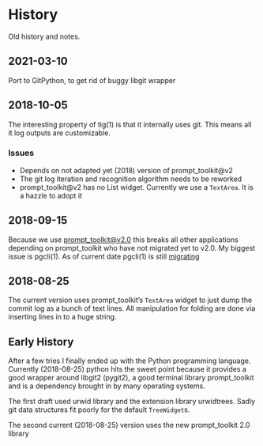 # History

Old history and notes.

## 2021-03-10

Port to GitPython, to get rid of buggy libgit wrapper

## 2018-10-05

The interesting property of tig(1) is that it internally uses git. This means
all it log outputs are customizable.

### Issues

- Depends on not adapted yet (2018) version of prompt_toolkit@v2
- The git log iteration and recognition algorithm needs to be reworked
- prompt_toolkit@v2 has no List widget. Currently we use a `TextArea`. It is a
  hazzle to adopt it

## 2018-09-15

Because we use prompt_toolkit@v2.0 this breaks all other applications depending
on prompt_toolkit who have not migrated yet to v2.0. My biggest issue is
pgcli(1). As of current date pgcli(1) is still
[migrating](https://github.com/dbcli/pgcli/pull/930)

## 2018-08-25

The current version uses prompt_toolkit’s `TextArea` widget to just dump the
commit log as a bunch of text lines. All manipulation for folding are done via
inserting lines in to a huge string.

## Early History

After a few tries I finally ended up with the Python programming language.
Currently (2018-08-25) python hits the sweet point because it provides a good
wrapper around libgit2 (pygit2), a good terminal library prompt_toolkit and is a
dependency brought in by many operating systems.

The first draft used urwid library and the extension library urwidtrees. Sadly
git data structures fit poorly for the default `TreeWidget`s.

The second current (2018-08-25) version uses the new prompt_toolkit 2.0 library
